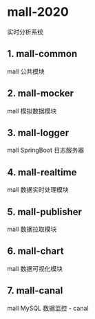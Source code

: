 # mall-2020
 实时分析系统

## 1. mall-common
mall 公共模块

## 2. mall-mocker
mall 模拟数据模块

## 3. mall-logger
mall SpringBoot 日志服务器

## 4. mall-realtime
mall 数据实时处理模块

## 5. mall-publisher
mall 数据拉取模块

## 6. mall-chart
mall 数据可视化模块

## 7. mall-canal
mall MySQL 数据监控 - canal